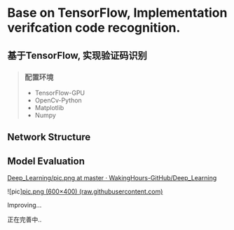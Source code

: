 # Base on TensorFlow, Implementation verifcation code recognition.

## 基于TensorFlow, 实现验证码识别

> ###  配置环境
>
> - TensorFlow-GPU
> - OpenCv-Python
> - Matplotlib
> - Numpy

## Network Structure





## Model Evaluation

[Deep_Learning/pic.png at master · WakingHours-GitHub/Deep_Learning](https://github.com/WakingHours-GitHub/Deep_Learning/blob/master/LibraryPictureCode/CNN/pic.png)



![pic][pic.png (600×400) (raw.githubusercontent.com)](https://raw.githubusercontent.com/WakingHours-GitHub/Deep_Learning/master/LibraryPictureCode/CNN/pic.png)



Improving...

正在完善中..